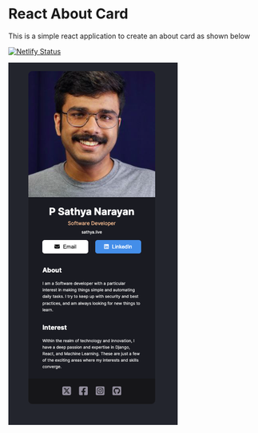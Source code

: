 # React About Card

This is a simple react application to create an about card as shown below

[![Netlify Status](https://api.netlify.com/api/v1/badges/795e1956-0689-4013-a82f-6a0f58c0160b/deploy-status)](https://app.netlify.com/sites/about-snp/deploys)

![card](image.png)
